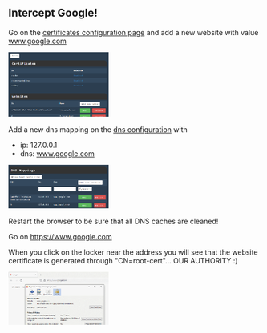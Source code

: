 
## Intercept Google!<a id="interceptgoogle_01"></a>

Go on the [certificates configuration page](http://www.local.test/certificates/index.html)
and add a new website with value www.google.com

<img src="../images/add_google_certificate.gif" width="200"/>

Add a new dns mapping on the [dns configuration](http://www.local.test/dns/index.html) with

* ip: 127.0.0.1
* dns: www.google.com

<img src="../images/add_google_dns.gif" width="200"/>

Restart the browser to be sure that all DNS caches are cleaned!

Go on https://www.google.com

When you click on the locker near the address you will see that the website
certificate is generated through "CN=root-cert"... OUR AUTHORITY :)

<img src="../images/google_fake_cert.gif" width="200"/>
